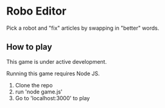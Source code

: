 # Robo Editor

Pick a robot and "fix" articles by swapping in "better" words.

## How to play

This game is under active development.

Running this game requires Node JS.

1. Clone the repo
2. run 'node game.js'
3. Go to 'localhost:3000' to play
